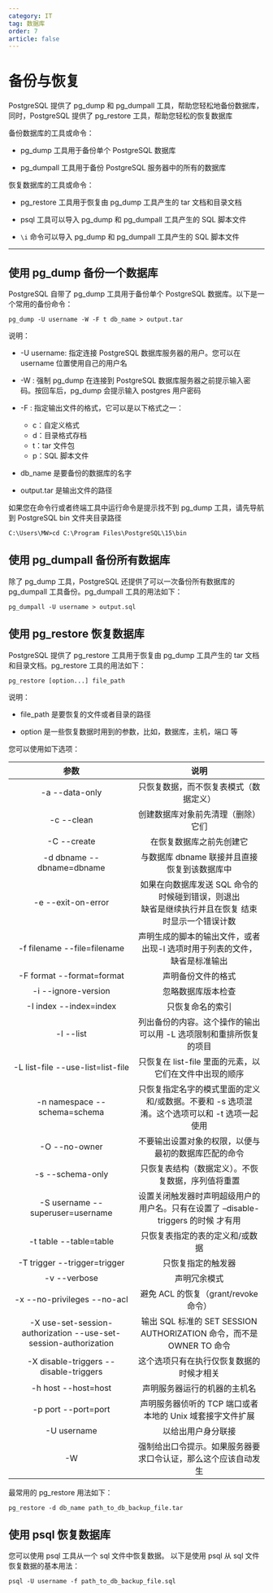 ```yaml
---
category: IT
tag: 数据库
order: 7
article: false
---
```


# 备份与恢复

PostgreSQL 提供了 pg_dump 和 pg_dumpall 工具，帮助您轻松地备份数据库，同时，PostgreSQL 提供了 pg_restore 工具，帮助您轻松的恢复数据库

备份数据库的工具或命令：

- pg_dump 工具用于备份单个 PostgreSQL 数据库

- pg_dumpall 工具用于备份 PostgreSQL 服务器中的所有的数据库

恢复数据库的工具或命令：

- pg_restore 工具用于恢复由 pg_dump 工具产生的 tar 文档和目录文档

- psql 工具可以导入 pg_dump 和 pg_dumpall 工具产生的 SQL 脚本文件

- `\i` 命令可以导入 pg_dump 和 pg_dumpall 工具产生的 SQL 脚本文件

---

## 使用 pg_dump 备份一个数据库

PostgreSQL 自带了 pg_dump 工具用于备份单个 PostgreSQL 数据库。以下是一个常用的备份命令：

```shell
pg_dump -U username -W -F t db_name > output.tar
```

说明：

- -U username: 指定连接 PostgreSQL 数据库服务器的用户。您可以在 username 位置使用自己的用户名

- -W : 强制 pg_dump 在连接到 PostgreSQL 数据库服务器之前提示输入密码。按回车后，pg_dump 会提示输入 postgres 用户密码

- -F : 指定输出文件的格式，它可以是以下格式之一：
    - c：自定义格式
    - d：目录格式存档
    - t：tar 文件包
    - p：SQL 脚本文件

- db_name 是要备份的数据库的名字

- output.tar 是输出文件的路径

如果您在命令行或者终端工具中运行命令是提示找不到 pg_dump 工具，请先导航到 PostgreSQL bin 文件夹目录路径

```shell
C:\Users\MW>cd C:\Program Files\PostgreSQL\15\bin
```

## 使用 pg_dumpall 备份所有数据库

除了 pg_dump 工具，PostgreSQL 还提供了可以一次备份所有数据库的 pg_dumpall 工具备份。pg_dumpall 工具的用法如下：

```shell
pg_dumpall -U username > output.sql
```

## 使用 pg_restore 恢复数据库

PostgreSQL 提供了 pg_restore 工具用于恢复由 pg_dump 工具产生的 tar 文档和目录文档。pg_restore 工具的用法如下：

```shell
pg_restore [option...] file_path
```

说明：

- file_path 是要恢复的文件或者目录的路径

- option 是一些恢复数据时用到的参数，比如，数据库，主机，端口 等

您可以使用如下选项：

|                                参数                                |                            说明                            |
|:----------------------------------------------------------------:|:--------------------------------------------------------:|
|                          -a --data-only                          |                   	只恢复数据，而不恢复表模式（数据定义）                   |
|                            -c --clean                            |                    创建数据库对象前先清理（删除）它们                     |
|                           -C --create                            |                       在恢复数据库之前先创建它                       |
|                    -d dbname --dbname=dbname                     |                与数据库 dbname 联接并且直接恢复到该数据库中                |
|                        -e --exit-on-error                        | 如果在向数据库发送 SQL 命令的时候碰到错误，则退出<br/>缺省是继续执行并且在恢复 结束时显示一个错误计数 |
|                   -f filename --file=filename                    |          声明生成的脚本的输出文件，或者出现-l 选项时用于列表的文件，缺省是标准输出          |
|                    -F format --format=format                     |                        声明备份文件的格式                         |
|                       -i --ignore-version                        |                        忽略数据库版本检查                         |
|                      -I index --index=index                      |                        	只恢复命名的索引                         |
|                            -l --list                             |           列出备份的内容。这个操作的输出可以用 -L 选项限制和重排所恢复的项目            |
|                -L list-file --use-list=list-file                 |            只恢复在 list-file 里面的元素，以它们在文件中出现的顺序             |
|                   -n namespace --schema=schema                   |    只恢复指定名字的模式里面的定义和/或数据。不要和 -s 选项混淆。这个选项可以和 -t 选项一起使用    |
|                          -O --no-owner                           |                不要输出设置对象的权限，以便与最初的数据库匹配的命令                |
|                         -s --schema-only                         |                只恢复表结构（数据定义）。不恢复数据，序列值将重置                 |
|                 -S username --superuser=username                 |   设置关闭触发器时声明超级用户的用户名。只有在设置了 –disable-triggers 的时候 才有用    |
|                      -t table --table=table                      |                    	只恢复表指定的表的定义和/或数据                     |
|                   -T trigger --trigger=trigger                   |                        只恢复指定的触发器                         |
|                           -v --verbose                           |                          声明冗余模式                          |
|                   -x --no-privileges --no-acl                    |               避免 ACL 的恢复（grant/revoke 命令）                |
| -X use-set-session-authorization --use-set-session-authorization | 输出 SQL 标准的 SET SESSION AUTHORIZATION 命令，而不是 OWNER TO 命令  |
|              -X disable-triggers --disable-triggers              |                   这个选项只有在执行仅恢复数据的时候才相关                   |
|                       -h host --host=host                        |                      声明服务器运行的机器的主机名                      |
|                       -p port --port=port                        |            声明服务器侦听的 TCP 端口或者本地的 Unix 域套接字文件扩展            |
|                           -U username                            |                        以给出用户身分联接                         |
|                                -W                                |             强制给出口令提示。如果服务器要求口令认证，那么这个应该自动发生              |

最常用的 pg_restore 用法如下：

```shell
pg_restore -d db_name path_to_db_backup_file.tar
```

## 使用 psql 恢复数据库

您可以使用 psql 工具从一个 sql 文件中恢复数据。 以下是使用 psql 从 sql 文件恢复数据的基本用法：

```shell
psql -U username -f path_to_db_backup_file.sql
```